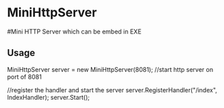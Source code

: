 MiniHttpServer
==============

#Mini HTTP Server which can be embed in EXE

## Usage

MiniHttpServer server = new MiniHttpServer(8081); //start http server on port of 8081

//register the handler and start the server
server.RegisterHandler("/index", IndexHandler);
server.Start();

